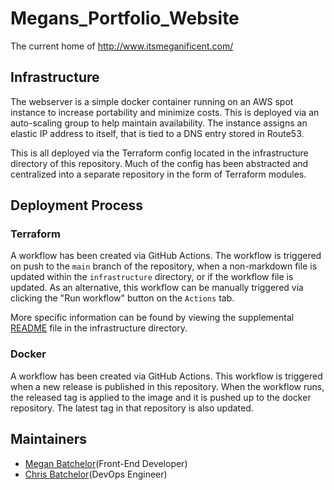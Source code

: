 # Megans_Portfolio_Website
The current home of http://www.itsmeganificent.com/

## Infrastructure
The webserver is a simple docker container running on an AWS spot instance to increase portability and minimize costs. This is deployed via an auto-scaling group to help maintain availability. The instance assigns an elastic IP address to itself, that is tied to a DNS entry stored in Route53. 

This is all deployed via the Terraform config located in the infrastructure directory of this repository. Much of the config has been abstracted and centralized into a separate repository in the form of Terraform modules.

## Deployment Process
### Terraform
A workflow has been created via GitHub Actions. The workflow is triggered on push to the `main` branch of the repository, when a non-markdown file is updated within the `infrastructure` directory, or if the workflow file is updated. As an alternative, this workflow can be manually triggered via clicking the "Run workflow" button on the `Actions` tab.

More specific information can be found by viewing the supplemental [README](./infrastructure/README.md) file in the infrastructure directory.

### Docker
A workflow has been created via GitHub Actions. This workflow is triggered when a new release is published in this repository. When the workflow runs, the released tag is applied to the image and it is pushed up to the docker repository. The latest tag in that repository is also updated.


## Maintainers
* [Megan Batchelor](@fiercekitti)(Front-End Developer)
* [Chris Batchelor](@christsreturn)(DevOps Engineer)